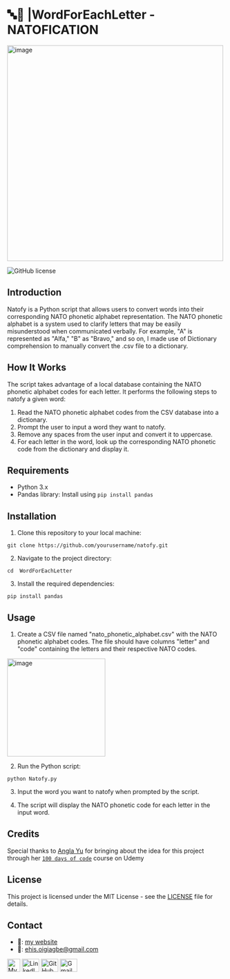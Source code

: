 # 🔤🎰 |WordForEachLetter - NATOFICATION
<img width="500" alt="image" src="https://github.com/Ehiane/100_days_of_code_in_python-Projects/assets/79903725/eaac59ac-2920-44cb-945a-c41798690e72">


![GitHub license](https://img.shields.io/badge/License-MIT-blue.svg)

## Introduction

Natofy is a Python script that allows users to convert words into their corresponding NATO phonetic alphabet representation. The NATO phonetic alphabet is a system used to clarify letters that may be easily misunderstood when communicated verbally. For example, "A" is represented as "Alfa," "B" as "Bravo," and so on, I made use of Dictionary comprehension to manually convert the .csv file to a dictionary.

## How It Works

The script takes advantage of a local database containing the NATO phonetic alphabet codes for each letter. It performs the following steps to natofy a given word:

1. Read the NATO phonetic alphabet codes from the CSV database into a dictionary.
2. Prompt the user to input a word they want to natofy.
3. Remove any spaces from the user input and convert it to uppercase.
4. For each letter in the word, look up the corresponding NATO phonetic code from the dictionary and display it.

## Requirements

- Python 3.x
- Pandas library: Install using `pip install pandas`

## Installation

1. Clone this repository to your local machine:
```
git clone https://github.com/yourusername/natofy.git
```
2. Navigate to the project directory:
```
cd  WordForEachLetter
```
3. Install the required dependencies:
```
pip install pandas
```

## Usage

1. Create a CSV file named "nato_phonetic_alphabet.csv" with the NATO phonetic alphabet codes. The file should have columns "letter" and "code" containing the letters and their respective NATO codes.

<img width="227" alt="image" src="https://github.com/Ehiane/100_days_of_code_in_python-Projects/assets/79903725/343bb4b3-dc77-48f3-8637-011a42c0c095">



2. Run the Python script:
```
python Natofy.py
```

3. Input the word you want to natofy when prompted by the script.

4. The script will display the NATO phonetic code for each letter in the input word.


## Credits

Special thanks to [Angla Yu](https://twitter.com/yu_angela) for bringing about the idea for this project through her [`100 days of code`](https://www.udemy.com/course/100-days-of-code/) course on Udemy


## License

This project is licensed under the MIT License - see the [LICENSE](LICENSE) file for details.

## Contact
*  🔗: [my website](http://www.ehiane.info/) 
*  📧: ehis.oigiagbe@gmail.com
<p align="left">
    <a href="http://www.ehiane.info/" target="_blank"><img align="center" src="https://github.com/Ehiane/100_days_of_code_in_python-Projects/assets/79903725/55af3614-5f7d-4774-be46-e26a1d98f97d" alt="My Website" height="30" width="30" /></a>
    <a href="https://www.linkedin.com/in/ehiane-oigiagbe/" target="_blank"><img align="center" src="https://raw.githubusercontent.com/rahuldkjain/github-profile-readme-generator/master/src/images/icons/Social/linked-in-alt.svg" alt="LinkedIn" height="30" width="40" /></a>
    <a href="https://github.com/Ehiane" target="_blank"><img align="center" src="https://raw.githubusercontent.com/rahuldkjain/github-profile-readme-generator/master/src/images/icons/Social/github.svg" alt="GitHub" height="30" width="40" /></a>
    <a href="mailto:ehis.oigiagbe@gmail.com" target="_blank"><img align="center" src="https://github.com/Ehiane/100_days_of_code_in_python-Projects/assets/79903725/5018798f-b468-4411-897a-085da028be38" alt="Gmail" height="30" width="40" /></a>
</p>

